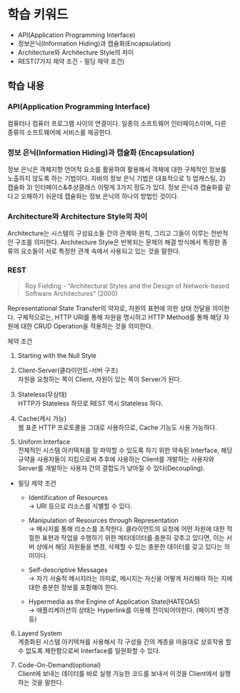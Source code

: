 # 학습 키워드

- API(Application Programming Interface)
- 정보은닉(Information Hiding)과 캡슐화(Encapsulation)
- Architecture와 Architecture Style의 차이
- REST(7가지 제약 조건 - 필딩 제약 조건)

## 학습 내용

### API(Application Programming Interface)

컴퓨터나 컴퓨터 프로그램 사이의 연결이다. 일종의 소프트웨어 인터페이스이며, 다른 종류의 소프트웨어에 서비스를 제공한다.

### 정보 은닉(Information Hiding)과 캡슐화 (Encapsulation)

정보 은닉은 객체지향 언어적 요소를 활용하여 활용해서 객체에 대한 구체적인 정보를 노출하지 않도록 하는 기법이다. 자바의 정보 은닉 기법은 대표적으로 1) 업캐스팅, 2) 캡슐화 3) 인터페이스&추상클래스 이렇게 3가지 정도가 있다. 정보 은닉과 캡슐화를 같다고 오해하기 쉬운데 캡슐화는 정보 은닉의 하나의 방법인 것이다.

### Architecture와 Architecture Style의 차이

Architecture는 시스템의 구성요소들 간의 관계와 원칙, 그리고 그들이 이루는 전반적인 구조를 의미한다. Architecture Style은 반복되는 문제의 해결 방식에서 특정한 종류의 요소들이 서로 특정한 관계 속에서 사용되고 있는 것을 말한다.

### REST

>Roy Fielding - “Architectural Styles and the Design of Network-based Software Architectures” (2000)

Representational State Transfer의 약자로, 자원의 표현에 의한 상태 전달을 의미한다.
구체적으로는, HTTP URI를 통해 자원을 명시하고 HTTP Method를 통해 해당 자원에 대한 CRUD Operation을 적용하는 것을 의미한다.

제약 조건

1. Starting with the Null Style

2. Client-Server(클라이언트-서버 구조)   
자원을 요청하는 쪽이 Client, 자원이 있는 쪽이 Server가 된다.

3. Stateless(무상태)   
HTTP가 Stateless 하므로 REST 역시 Stateless 하다.

4. Cache(캐시 가능)   
웹 표준 HTTP 프로토콜을 그대로 사용하므로, Cache 기능도 사용 가능하다.

5. Uniform Interface   
전체적인 시스템 아키텍처를 잘 파악할 수 있도록 하기 위한 약속된 Interface, 해당 규약을 사용자들이 지킴으로써 추후에 사용하는 Client를 개발하는 사용자와 Server를 개발하는 사용자 간의 결합도가 낮아질 수 있다(Decoupling).

- 필딩 제약 조건

  - Identification of Resources   
  → URI 등으로 리소스를 식별할 수 있다.

  - Manipulation of Resources through Representation   
  → 메시지를 통해 리소스를 조작한다. 클라이언트의 요청에 어떤 자원에 대한 적절한 표현과 작업을 수행하기 위한 메타데이터를 충분히 갖추고 있다면, 이는 서버 상에서 해당 자원들을 변경, 삭제할 수 있는 충분한 데이터를 갖고 있다는 의미이다.

  - Self-descriptive Messages   
  → 자기 서술적 메시지라는 의미로, 메시지는 자신을 어떻게 처리해야 하는 지에 대한 충분한 정보를 포함해야 한다.

  - Hypermedia as the Engine of Application State(HATEOAS)   
  → 애플리케이션의 상태는 Hyperlink를 이용해 전이되어야한다. (페이지 변경 등)

6. Layerd System   
계층화된 시스템 아키텍쳐를 사용해서 각 구성들 간의 계층을 마음대로 상호작용 할 수 없도록 제한함으로써 Interface를 일원화할 수 있다.

7. Code-On-Demand(optional)   
Client에 보내는 데이터를 바로 실행 가능한 코드를 보내서 이것을 Client에서 실행하는 것을 말한다.
